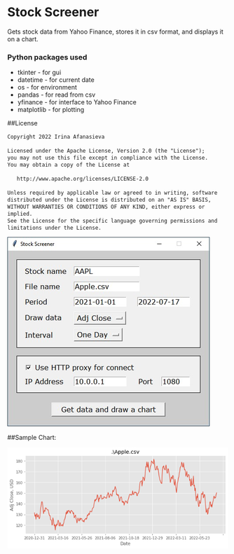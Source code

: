 # Stock Screener
Gets stock data from Yahoo Finance, stores it in csv format, and displays it on a chart.

### Python packages used 
* tkinter - for gui
* datetime - for current date
* os - for environment
* pandas - for read from csv
* yfinance - for interface to Yahoo Finance
* matplotlib - for plotting

##License

    Copyright 2022 Irina Afanasieva

    Licensed under the Apache License, Version 2.0 (the "License");
    you may not use this file except in compliance with the License.
    You may obtain a copy of the License at

       http://www.apache.org/licenses/LICENSE-2.0

    Unless required by applicable law or agreed to in writing, software
    distributed under the License is distributed on an "AS IS" BASIS,
    WITHOUT WARRANTIES OR CONDITIONS OF ANY KIND, either express or implied.
    See the License for the specific language governing permissions and
    limitations under the License.

![alt tag](https://raw.githubusercontent.com/riv615/act_screener/master/act_screener_dlg.png)

##Sample Chart:

![alt tag](https://raw.githubusercontent.com/riv615/act_screener/master/act_screener_chart.png)

